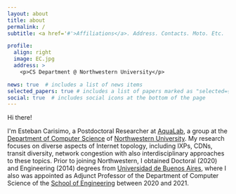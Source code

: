 ```yaml
---
layout: about
title: about
permalink: /
subtitle: <a href='#'>Affiliations</a>. Address. Contacts. Moto. Etc.

profile:
  align: right
  image: EC.jpg
  address: >
    <p>CS Department @ Northwestern University</p>

news: true  # includes a list of news items
selected_papers: true # includes a list of papers marked as "selected={true}"
social: true  # includes social icons at the bottom of the page
---
```




Hi there!

I'm Esteban Carisimo, a Postdoctoral Researcher at [AquaLab](https://aqualab.cs.northwestern.edu), a group at the [Department of Computer Science](https://www.mccormick.northwestern.edu/computer-science/) of [Northwestern University](https://www.northwestern.edu). My research focuses on diverse aspects of Internet topology, including IXPs, CDNs, transit diversity, network congestion with also interdisciplinary approaches to these topics. Prior to joining Northwestern, I obtained Doctoral (2020) and Engineering (2014) degrees from [Universidad de Buenos Aires](https://www.uba.ar/#/), where I also was appointed as Adjunct Professor of the Department of Computer Science of the [School of Engineering](https://www.fi.uba.ar) between 2020 and 2021.



<div>
<a href="https://scholar.google.com/citations?user=OOG8shsAAAAJ&hl=en" target="_blank" title="Google Scholar"><i class="ai ai-google-scholar"></i></a>
 <a href="https://github.com/estcarisimo" target="_blank" title="GitHub"><i class="fab fa-github"></i></a>
 <a href="https://www.linkedin.com/in/esteban-carisimo-3a2743135/" target="_blank" title="LinkedIn"><i class="fab fa-linkedin"></i></a>
</div>
